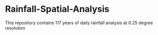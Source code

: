 # Rainfall-Spatial-Analysis
This repository contains 117 years of daily rainfall analysis at 0.25 degree resolution
